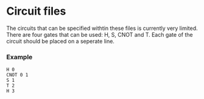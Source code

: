 # Circuit files

The circuits that can be specified withtin these files is currently very limited. There are four gates that can be used: H, S, CNOT and T. Each gate of the circuit should be placed on a seperate line. 

### Example

```
H 0
CNOT 0 1
S 1
T 2
H 3
```